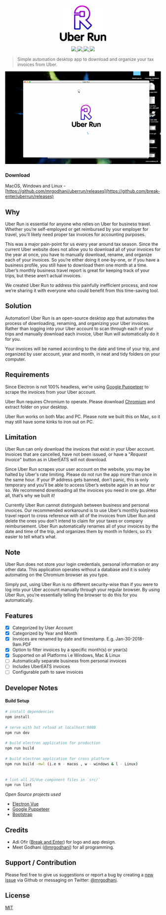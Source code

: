 <p align="center"><img src="/uber-run.png" alt="Uber Run" width="150"></p>

<p align="center">
<a href="https://travis-ci.org/break-enter/uberrun">
<img src="https://travis-ci.org/mrgodhani/uberrun.svg?branch=master">
</a>
<a href="https://codeclimate.com/github/break-enter/uberrun/maintainability">
<img src="https://api.codeclimate.com/v1/badges/a176f7fdd72bd288291f/maintainability" />
</a>
<a href="https://david-dm.org/break-enter/uberrun">
<img src="https://david-dm.org/break-enter/uberrun.svg" />
</a>
<a href="https://david-dm.org/break-enter/uberrun?type=dev" title="devDependencies status"><img src="https://david-dm.org/break-enter/uberrun/dev-status.svg"/></a>
</p>


> Simple automation desktop app to download and organize your tax invoices from Uber.


![screenshot](/uberrun.gif)

### Download

MacOS, Windows and Linux - [https://github.com/mrgodhani/uberrun/releases](https://github.com/break-enter/uberrun/releases)

## Why

Uber Run is essential for anyone who relies on Uber for business travel. Whether you’re self-employed or get reimbursed by your employer for travel, you’ll likely need proper tax invoices for accounting purposes.

This was a major pain-point for us every year around tax season. Since the current Uber website does not allow you to download all of your invoices for the year at once, you have to manually download, rename, and organize each of your invoices. So you’re either doing it one-by-one, or if you have a business profile, you still have to download them one month at a time. Uber’s monthly business travel report is great for keeping track of your trips, but these aren’t actual invoices.

We created Uber Run to address this painfully inefficient process, and now we’re sharing it with everyone who could benefit from this time-saving tool.

## Solution

Automation! Uber Run is an open-source desktop app that automates the process of downloading, renaming, and organizing your Uber invoices. Rather than logging into your Uber account to scan through each of your trips and manually download each invoice, Uber Run will automatically do it for you.

Your invoices will be named according to the date and time of your trip, and organized by user account, year and month, in neat and tidy folders on your computer.

## Requirements

Since Electron is not 100% headless, we're using [Google Puppeteer](https://github.com/GoogleChrome/puppeteer) to scrape the invoices from your Uber account.

Uber Run requires Chromium to operate. Please download [Chromium](https://download-chromium.appspot.com/) and extract folder on your desktop.

Uber Run works on both Mac and PC. Please note we built this on Mac, so it may still have some kinks to iron out on PC.

## Limitation

Uber Run can only download the invoices that exist in your Uber account. Invoices that are cancelled, have not been issued, or have a "*Request Invoice*" button as in UberEATS will not download.

Since Uber Run scrapes your user account on the website, you may be halted by Uber's rate limiting. Please do not run the app more than once in the same hour. If your IP address gets banned, don’t panic, this is only temporary and you’ll be able to access Uber’s website again in an hour or so. We recommend downloading all the invoices you need in one go. After all, that’s why we built it!

Currently Uber Run cannot distinguish between business and personal invoices. Our recommended workaround is to use Uber’s monthly business travel report to cross reference with all of the invoices from Uber Run and delete the ones you don’t intend to claim for your taxes or company reimbursement. Uber Run automatically renames all of your invoices by the date and time of the trip, and organizes them by month in folders, so it’s easier to tell what’s what.

## Note

Uber Run does not store your login credentials, personal information or any other data. This application operates without a database and it is solely automating on the Chromium browser as you type.

Simply put, using Uber Run is no different security-wise than if you were to log into your Uber account manually through your regular browser. By using Uber Run, you’re essentially telling the browser to do this for you automatically.

## Features

- [x] Categorized by User Account
- [x] Categorized by Year and Month
- [x] Invoices are renamed by date and timestamp. E.g. Jan-30-2018-9am.PDF
- [x] Option to filter invoices by a specific month(s) or year(s)
- [x] Supported on all Platforms i.e Windows, Mac & Linux
- [ ] Automatically separate business from personal invoices
- [ ] Includes UberEATS invoices
- [ ] Configurable path to save invoices

## Developer Notes

#### Build Setup

``` bash
# install dependencies
npm install

# serve with hot reload at localhost:9080
npm run dev

# build electron application for production
npm run build

# build electron application for cross platform
npm run build -mwl (i.e m - macos , w - windows & l - Linux)


# lint all JS/Vue component files in `src/`
npm run lint

```

*Open Source projects used*

- [Electron Vue](https://github.com/SimulatedGREG/electron-vue)
- [Google Puppeteer](https://github.com/GoogleChrome/puppeteer)
- [Bootstrap](https://getbootstrap.com/)

## Credits

- Adi Ofir ([Break and Enter](https://www.breakenter.com)) for logo and app design.
- Meet Godhani ([@mrgodhani](https://twitter.com/mrgodhani)) for all programming.

## Support / Contribution

Please feel free to give us suggestions or report a bug by creating a [new issue](https://github.com/break-enter/uberrun/issues) via Github or messaging on  Twitter: [@mrgodhani](https://twitter.com/mrgodhani).

## License
[MIT](https://github.com/break-enter/uberrun/blob/master/LICENSE)
